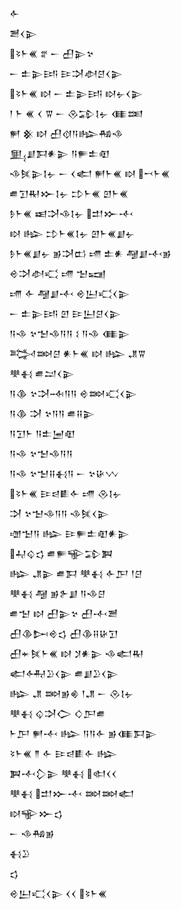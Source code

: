 <div class='block'>
<div class='line'>𒅆</div>
<div class='line'>𒍪𒌋𒉌</div>
<div class='line'>𒂟𒈨𒌍 𒐐 𒀸 𒌷𒉌𒆳</div>
<div class='line'>𒀸 𒉺𒉌𒅀 𒄿𒋫𒀠𒆪𒌋𒉌</div>
<div class='line'>𒂟𒈨𒌍 𒊭 𒀸 𒉺𒉌𒅀 𒊭𒉡𒌋𒉌</div>
<div class='line'>𒁹 𒈨 𒌍 𒌋 𒐊 𒀸 𒊮𒁉𒋙𒉡 𒈪𒌅</div>
<div class='line'>𒂍 𒆜 𒊭 𒌷𒋼𒀀𒈗𒄀𒈾</div>
<div class='line'>𒅅𒋗𒁕𒀭𒉌 𒀀𒊓𒉺𒊏</div>
<div class='line'>𒈾𒍮𒉌𒋙𒉡 𒀸 𒌋𒅗 𒂍𒈨𒌍 𒊭 𒍗𒈨𒌍</div>
<div class='line'>𒌑𒋛𒊑𒁍𒋙𒉡 𒄞𒈨𒌍 𒇻𒈨𒌍</div>
<div class='line'>𒊩𒈨𒌍 𒀜𒋫𒈾𒋙𒉡 𒄥𒁍𒋾</div>
<div class='line'>𒊭 𒈗 𒄞𒈨𒌍𒋙𒉡 𒇻𒈨𒌍𒋗𒉡</div>
<div class='line'>𒊩𒈨𒌍𒋗𒉡 𒂊𒋫𒆗 𒋬 𒉺𒀭 𒆷𒋗𒋾𒂊</div>
<div class='line'>𒄴𒋫𒀠𒄣 𒋬 𒈠𒍢</div>
<div class='line'>𒋬 𒅆 𒆷𒋗𒋾 𒄴𒌨𒄣𒌋𒉌</div>
<div class='line'>𒀸 𒉺𒉌𒅀 𒇻 𒄿𒌨𒆪𒌋𒉌</div>
<div class='line'>𒀀𒈾 𒆳𒈠𒈾𒀀𒀀 𒑱 𒀀𒈾 𒈪𒉌</div>
<div class='line'>𒅋𒇷𒆪 𒀭𒈨𒌍 𒊭 𒈗 𒂗𒐊</div>
<div class='line'>𒋧𒈬 𒌑𒁺𒌋𒉌</div>
<div class='line'>𒀀𒆠 𒆳𒋫𒁄𒀀𒀀 𒄴𒇷𒄣𒌋𒉌</div>
<div class='line'>𒀀𒆠 𒋫 𒆳𒀀𒀀 𒌑𒍝𒉌</div>
<div class='line'>𒀀𒋛𒈨 𒀀𒉺𒅁𒊏</div>
<div class='line'>𒀀𒈾 𒆳𒈠𒈾𒀀𒀀</div>
<div class='line'>𒀀𒈾 𒆳𒈠𒍝𒈬𒀀 𒀸 𒆳𒄩𒉼</div>
<div class='line'>𒂟𒈨𒌍 𒄿𒁀𒀾𒅆 𒋬 𒊮𒋙𒉡</div>
<div class='line'>𒋫 𒆳𒈠𒈾𒀀𒀀 𒈾𒍮𒌋𒉌</div>
<div class='line'>𒌝𒈠𒀀 𒈗 𒄿𒊓𒉺𒊏𒀭𒉌</div>
<div class='line'>𒄷𒌒𒌓 𒌑𒊓𒊍𒁉𒀉</div>
<div class='line'>𒈗 𒂗𒉌 𒌑𒁕 𒋧𒈬 𒅆𒂅 𒁹𒆪</div>
<div class='line'>𒋧𒈬 𒆷 𒂊𒉿𒋗 𒀀𒈾𒆪</div>
<div class='line'>𒌑𒈠 𒊭 𒌷𒉌𒆳 𒌷𒋾𒍪</div>
<div class='line'>𒌷𒆠𒄖𒄴𒌓 𒌷𒆠𒍝𒄩𒋛</div>
<div class='line'>𒌷𒄬𒍮𒈨𒌍 𒊭 𒋡𒀭𒉌 𒈾𒅗𒊑</div>
<div class='line'>𒅗𒅈𒊒𒌋𒉌 𒌑𒋗𒊒𒌋𒉌</div>
<div class='line'>𒈗 𒂗 𒇷𒂊𒄯 𒁹𒂗 𒀸 𒊮𒋙𒉡</div>
<div class='line'>𒋧𒈬 𒌒𒋫𒀖 𒄭𒂅𒌑</div>
<div class='line'>𒈨𒂅 𒂍𒋾 𒈗 𒀀𒀀𒅆 𒂊𒈪𒁕𒉌</div>
<div class='line'>𒂟𒈨𒌍 𒈫 𒅆 𒄿𒁀𒀾𒅆 𒈗</div>
<div class='line'>𒀉𒋾𒁷𒉌 𒋧𒈬 𒊕𒌋𒌋</div>
<div class='line'>𒋧𒈬 𒄥𒁍𒋾 𒇷𒇷𒅗</div>
<div class='line'>𒊭𒊍𒁍𒌓</div>
<div class='line'>𒀸 𒈾𒄀𒂊</div>
<div class='line'>𒈬𒊒</div>
<div class='line'>𒌓</div>
<div class='line'>𒄴𒌨𒄣𒌋𒉌 𒌋𒌋 𒂟𒈨𒌍</div>
</div>